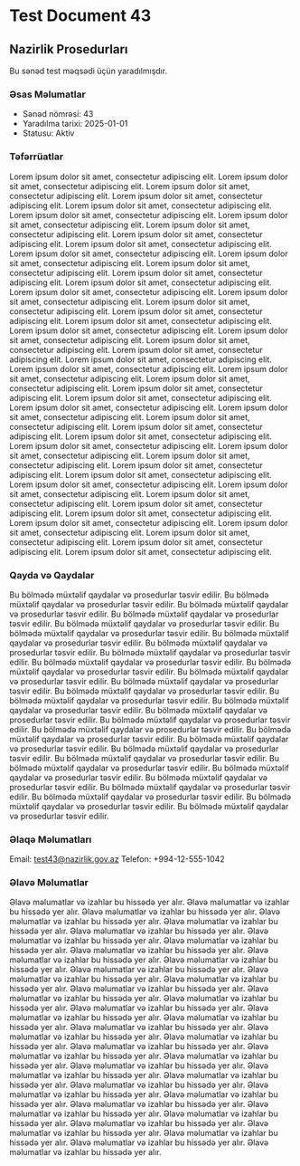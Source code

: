 # Test Document 43

## Nazirlik Prosedurları

Bu sənəd test məqsədi üçün yaradılmışdır.

### Əsas Məlumatlar
- Sənəd nömrəsi: 43
- Yaradılma tarixi: 2025-01-01
- Statusu: Aktiv

### Təfərrüatlar
Lorem ipsum dolor sit amet, consectetur adipiscing elit. Lorem ipsum dolor sit amet, consectetur adipiscing elit. Lorem ipsum dolor sit amet, consectetur adipiscing elit. Lorem ipsum dolor sit amet, consectetur adipiscing elit. Lorem ipsum dolor sit amet, consectetur adipiscing elit. Lorem ipsum dolor sit amet, consectetur adipiscing elit. Lorem ipsum dolor sit amet, consectetur adipiscing elit. Lorem ipsum dolor sit amet, consectetur adipiscing elit. Lorem ipsum dolor sit amet, consectetur adipiscing elit. Lorem ipsum dolor sit amet, consectetur adipiscing elit. Lorem ipsum dolor sit amet, consectetur adipiscing elit. Lorem ipsum dolor sit amet, consectetur adipiscing elit. Lorem ipsum dolor sit amet, consectetur adipiscing elit. Lorem ipsum dolor sit amet, consectetur adipiscing elit. Lorem ipsum dolor sit amet, consectetur adipiscing elit. Lorem ipsum dolor sit amet, consectetur adipiscing elit. Lorem ipsum dolor sit amet, consectetur adipiscing elit. Lorem ipsum dolor sit amet, consectetur adipiscing elit. Lorem ipsum dolor sit amet, consectetur adipiscing elit. Lorem ipsum dolor sit amet, consectetur adipiscing elit. Lorem ipsum dolor sit amet, consectetur adipiscing elit. Lorem ipsum dolor sit amet, consectetur adipiscing elit. Lorem ipsum dolor sit amet, consectetur adipiscing elit. Lorem ipsum dolor sit amet, consectetur adipiscing elit. Lorem ipsum dolor sit amet, consectetur adipiscing elit. Lorem ipsum dolor sit amet, consectetur adipiscing elit. Lorem ipsum dolor sit amet, consectetur adipiscing elit. Lorem ipsum dolor sit amet, consectetur adipiscing elit. Lorem ipsum dolor sit amet, consectetur adipiscing elit. Lorem ipsum dolor sit amet, consectetur adipiscing elit. Lorem ipsum dolor sit amet, consectetur adipiscing elit. Lorem ipsum dolor sit amet, consectetur adipiscing elit. Lorem ipsum dolor sit amet, consectetur adipiscing elit. Lorem ipsum dolor sit amet, consectetur adipiscing elit. Lorem ipsum dolor sit amet, consectetur adipiscing elit. Lorem ipsum dolor sit amet, consectetur adipiscing elit. Lorem ipsum dolor sit amet, consectetur adipiscing elit. Lorem ipsum dolor sit amet, consectetur adipiscing elit. Lorem ipsum dolor sit amet, consectetur adipiscing elit. Lorem ipsum dolor sit amet, consectetur adipiscing elit. Lorem ipsum dolor sit amet, consectetur adipiscing elit. Lorem ipsum dolor sit amet, consectetur adipiscing elit. Lorem ipsum dolor sit amet, consectetur adipiscing elit. Lorem ipsum dolor sit amet, consectetur adipiscing elit. Lorem ipsum dolor sit amet, consectetur adipiscing elit. Lorem ipsum dolor sit amet, consectetur adipiscing elit. Lorem ipsum dolor sit amet, consectetur adipiscing elit. Lorem ipsum dolor sit amet, consectetur adipiscing elit. Lorem ipsum dolor sit amet, consectetur adipiscing elit. Lorem ipsum dolor sit amet, consectetur adipiscing elit. 

### Qayda və Qaydalar
Bu bölmədə müxtəlif qaydalar və prosedurlar təsvir edilir. Bu bölmədə müxtəlif qaydalar və prosedurlar təsvir edilir. Bu bölmədə müxtəlif qaydalar və prosedurlar təsvir edilir. Bu bölmədə müxtəlif qaydalar və prosedurlar təsvir edilir. Bu bölmədə müxtəlif qaydalar və prosedurlar təsvir edilir. Bu bölmədə müxtəlif qaydalar və prosedurlar təsvir edilir. Bu bölmədə müxtəlif qaydalar və prosedurlar təsvir edilir. Bu bölmədə müxtəlif qaydalar və prosedurlar təsvir edilir. Bu bölmədə müxtəlif qaydalar və prosedurlar təsvir edilir. Bu bölmədə müxtəlif qaydalar və prosedurlar təsvir edilir. Bu bölmədə müxtəlif qaydalar və prosedurlar təsvir edilir. Bu bölmədə müxtəlif qaydalar və prosedurlar təsvir edilir. Bu bölmədə müxtəlif qaydalar və prosedurlar təsvir edilir. Bu bölmədə müxtəlif qaydalar və prosedurlar təsvir edilir. Bu bölmədə müxtəlif qaydalar və prosedurlar təsvir edilir. Bu bölmədə müxtəlif qaydalar və prosedurlar təsvir edilir. Bu bölmədə müxtəlif qaydalar və prosedurlar təsvir edilir. Bu bölmədə müxtəlif qaydalar və prosedurlar təsvir edilir. Bu bölmədə müxtəlif qaydalar və prosedurlar təsvir edilir. Bu bölmədə müxtəlif qaydalar və prosedurlar təsvir edilir. Bu bölmədə müxtəlif qaydalar və prosedurlar təsvir edilir. Bu bölmədə müxtəlif qaydalar və prosedurlar təsvir edilir. Bu bölmədə müxtəlif qaydalar və prosedurlar təsvir edilir. Bu bölmədə müxtəlif qaydalar və prosedurlar təsvir edilir. Bu bölmədə müxtəlif qaydalar və prosedurlar təsvir edilir. Bu bölmədə müxtəlif qaydalar və prosedurlar təsvir edilir. Bu bölmədə müxtəlif qaydalar və prosedurlar təsvir edilir. Bu bölmədə müxtəlif qaydalar və prosedurlar təsvir edilir. Bu bölmədə müxtəlif qaydalar və prosedurlar təsvir edilir. Bu bölmədə müxtəlif qaydalar və prosedurlar təsvir edilir. 

### Əlaqə Məlumatları
Email: test43@nazirlik.gov.az
Telefon: +994-12-555-1042

### Əlavə Məlumatlar
Əlavə məlumatlar və izahlar bu hissədə yer alır. Əlavə məlumatlar və izahlar bu hissədə yer alır. Əlavə məlumatlar və izahlar bu hissədə yer alır. Əlavə məlumatlar və izahlar bu hissədə yer alır. Əlavə məlumatlar və izahlar bu hissədə yer alır. Əlavə məlumatlar və izahlar bu hissədə yer alır. Əlavə məlumatlar və izahlar bu hissədə yer alır. Əlavə məlumatlar və izahlar bu hissədə yer alır. Əlavə məlumatlar və izahlar bu hissədə yer alır. Əlavə məlumatlar və izahlar bu hissədə yer alır. Əlavə məlumatlar və izahlar bu hissədə yer alır. Əlavə məlumatlar və izahlar bu hissədə yer alır. Əlavə məlumatlar və izahlar bu hissədə yer alır. Əlavə məlumatlar və izahlar bu hissədə yer alır. Əlavə məlumatlar və izahlar bu hissədə yer alır. Əlavə məlumatlar və izahlar bu hissədə yer alır. Əlavə məlumatlar və izahlar bu hissədə yer alır. Əlavə məlumatlar və izahlar bu hissədə yer alır. Əlavə məlumatlar və izahlar bu hissədə yer alır. Əlavə məlumatlar və izahlar bu hissədə yer alır. Əlavə məlumatlar və izahlar bu hissədə yer alır. Əlavə məlumatlar və izahlar bu hissədə yer alır. Əlavə məlumatlar və izahlar bu hissədə yer alır. Əlavə məlumatlar və izahlar bu hissədə yer alır. Əlavə məlumatlar və izahlar bu hissədə yer alır. Əlavə məlumatlar və izahlar bu hissədə yer alır. Əlavə məlumatlar və izahlar bu hissədə yer alır. Əlavə məlumatlar və izahlar bu hissədə yer alır. Əlavə məlumatlar və izahlar bu hissədə yer alır. Əlavə məlumatlar və izahlar bu hissədə yer alır. Əlavə məlumatlar və izahlar bu hissədə yer alır. Əlavə məlumatlar və izahlar bu hissədə yer alır. Əlavə məlumatlar və izahlar bu hissədə yer alır. Əlavə məlumatlar və izahlar bu hissədə yer alır. Əlavə məlumatlar və izahlar bu hissədə yer alır. Əlavə məlumatlar və izahlar bu hissədə yer alır. Əlavə məlumatlar və izahlar bu hissədə yer alır. Əlavə məlumatlar və izahlar bu hissədə yer alır. Əlavə məlumatlar və izahlar bu hissədə yer alır. Əlavə məlumatlar və izahlar bu hissədə yer alır. 
